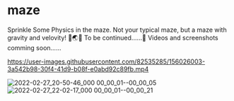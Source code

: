 # maze
Sprinkle Some Physics in the maze. Not your typical maze, but a maze with gravity and velovity! :crystal_ball::earth_asia::milky_way:
To be continued......:mushroom: Videos and screenshots comming soon......

https://user-images.githubusercontent.com/82535285/156026003-3a542b98-30f4-41d9-b08f-e0abd92c89fb.mp4

![2022-02-27_20-50-46_000 00_00_01--00_00_05](https://user-images.githubusercontent.com/82535285/156026229-ca27efcd-9440-4542-8fd7-c6e8edda7523.gif)
![2022-02-27_22-02-17_000 00_00_01--00_00_21](https://user-images.githubusercontent.com/82535285/156026233-6917e94d-90de-4a7b-ae08-aadd181587fa.gif)
